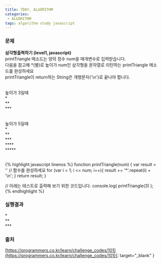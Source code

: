 ```yaml
---
title: 7DAY, ALGORITHM
categories:
 - ALGORITHM
tags: algorithm study javascript
---
```


### 문제
**삼각형출력하기 (level1, javascript)**<br />
printTriangle 메소드는 양의 정수 num을 매개변수로 입력받습니다.<br />
다음을 참고해 \*(별)로 높이가 num인 삼각형을 문자열로 리턴하는 printTriangle 메소드를 완성하세요<br />
printTriangle이 return하는 String은 개행문자('\n')로 끝나야 합니다.<br /><br />

높이가 3일때<br />
\*<br />
\*\*<br />
\*\*\*<br /><br />

높이가 5일때<br />
\*<br />
\*\*<br />
\*\*\*<br />
\*\*\*\*<br />
\*\*\*\*\*<br /><br />

{% highlight javascript linenos %}
function printTriangle(num) {
  var result = ''
  // 함수를 완성하세요
  for (var i = 1; i <= num; i++){
  	result += '*'.repeat(i) + '\n';
  }
  return result;
}

// 아래는 테스트로 출력해 보기 위한 코드입니다.
console.log( printTriangle(3) );
{% endhighlight %}

### 실행결과
\*<br />
\*\*<br />
\*\*\*

### 출처
[https://programmers.co.kr/learn/challenge_codes/101](https://programmers.co.kr/learn/challenge_codes/101){: target="_blank" }
